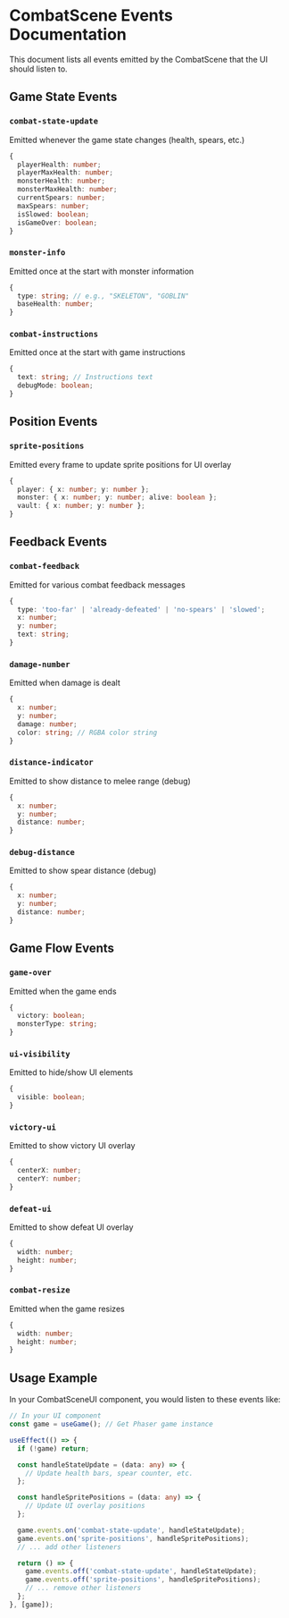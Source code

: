 # CombatScene Events Documentation

This document lists all events emitted by the CombatScene that the UI should listen to.

## Game State Events

### `combat-state-update`
Emitted whenever the game state changes (health, spears, etc.)
```typescript
{
  playerHealth: number;
  playerMaxHealth: number;
  monsterHealth: number;
  monsterMaxHealth: number;
  currentSpears: number;
  maxSpears: number;
  isSlowed: boolean;
  isGameOver: boolean;
}
```

### `monster-info`
Emitted once at the start with monster information
```typescript
{
  type: string; // e.g., "SKELETON", "GOBLIN"
  baseHealth: number;
}
```

### `combat-instructions`
Emitted once at the start with game instructions
```typescript
{
  text: string; // Instructions text
  debugMode: boolean;
}
```

## Position Events

### `sprite-positions`
Emitted every frame to update sprite positions for UI overlay
```typescript
{
  player: { x: number; y: number };
  monster: { x: number; y: number; alive: boolean };
  vault: { x: number; y: number };
}
```

## Feedback Events

### `combat-feedback`
Emitted for various combat feedback messages
```typescript
{
  type: 'too-far' | 'already-defeated' | 'no-spears' | 'slowed';
  x: number;
  y: number;
  text: string;
}
```

### `damage-number`
Emitted when damage is dealt
```typescript
{
  x: number;
  y: number;
  damage: number;
  color: string; // RGBA color string
}
```

### `distance-indicator`
Emitted to show distance to melee range (debug)
```typescript
{
  x: number;
  y: number;
  distance: number;
}
```

### `debug-distance`
Emitted to show spear distance (debug)
```typescript
{
  x: number;
  y: number;
  distance: number;
}
```

## Game Flow Events

### `game-over`
Emitted when the game ends
```typescript
{
  victory: boolean;
  monsterType: string;
}
```

### `ui-visibility`
Emitted to hide/show UI elements
```typescript
{
  visible: boolean;
}
```

### `victory-ui`
Emitted to show victory UI overlay
```typescript
{
  centerX: number;
  centerY: number;
}
```

### `defeat-ui`
Emitted to show defeat UI overlay
```typescript
{
  width: number;
  height: number;
}
```

### `combat-resize`
Emitted when the game resizes
```typescript
{
  width: number;
  height: number;
}
```

## Usage Example

In your CombatSceneUI component, you would listen to these events like:

```typescript
// In your UI component
const game = useGame(); // Get Phaser game instance

useEffect(() => {
  if (!game) return;

  const handleStateUpdate = (data: any) => {
    // Update health bars, spear counter, etc.
  };

  const handleSpritePositions = (data: any) => {
    // Update UI overlay positions
  };

  game.events.on('combat-state-update', handleStateUpdate);
  game.events.on('sprite-positions', handleSpritePositions);
  // ... add other listeners

  return () => {
    game.events.off('combat-state-update', handleStateUpdate);
    game.events.off('sprite-positions', handleSpritePositions);
    // ... remove other listeners
  };
}, [game]);
```